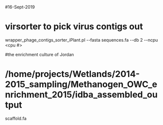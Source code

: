 #16-Sept-2019

# virsorter to pick virus contigs out

wrapper_phage_contigs_sorter_iPlant.pl --fasta sequences.fa --db 2 --ncpu <cpu #>


#the enrichment culture of Jordan
# /home/projects/Wetlands/2014-2015_sampling/Methanogen_OWC_enrichment_2015/idba_assembled_output
scaffold.fa

